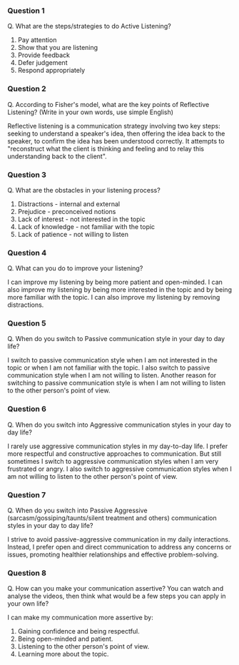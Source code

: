 ### Question 1
Q. What are the steps/strategies to do Active Listening?

1. Pay attention
2. Show that you are listening
3. Provide feedback
4. Defer judgement
5. Respond appropriately

### Question 2
Q. According to Fisher's model, what are the key points of Reflective Listening? (Write in your own words, use simple English)

Reflective listening is a communication strategy involving two key steps: seeking to understand a speaker's idea, then offering the idea back to the speaker, to confirm the idea has been understood correctly. It attempts to "reconstruct what the client is thinking and feeling and to relay this understanding back to the client". 

### Question 3
Q. What are the obstacles in your listening process?

1. Distractions - internal and external
2. Prejudice - preconceived notions
3. Lack of interest - not interested in the topic
4. Lack of knowledge - not familiar with the topic
5. Lack of patience -  not willing to listen

### Question 4
Q. What can you do to improve your listening?

I can improve my listening by being more patient and open-minded. I can also improve my listening by being more interested in the topic and by being more familiar with the topic. I can also improve my listening by removing distractions. 

### Question 5
Q. When do you switch to Passive communication style in your day to day life?

I switch to passive communication style when I am not interested in the topic or when I am not familiar with the topic. I also switch to passive communication style when I am not willing to listen. Another reason for switching to passive communication style is when I am not willing to listen to the other person's point of view.

### Question 6
Q. When do you switch into Aggressive communication styles in your day to day life?

I rarely use aggressive communication styles in my day-to-day life. I prefer more respectful and constructive approaches to communication. But still sometimes I switch to aggressive communication styles when I am very frustrated or angry. I also switch to aggressive communication styles when I am not willing to listen to the other person's point of view.

### Question 7
Q. When do you switch into Passive Aggressive (sarcasm/gossiping/taunts/silent treatment and others) communication styles in your day to day life?

I strive to avoid passive-aggressive communication in my daily interactions. Instead, I prefer open and direct communication to address any concerns or issues, promoting healthier relationships and effective problem-solving.

### Question 8
Q. How can you make your communication assertive? You can watch and analyse the videos, then think what would be a few steps you can apply in your own life?

I can make my communication more assertive by:
1. Gaining confidence and being respectful.
2. Being open-minded and patient.
3. Listening to the other person's point of view.
4. Learning more about the topic.